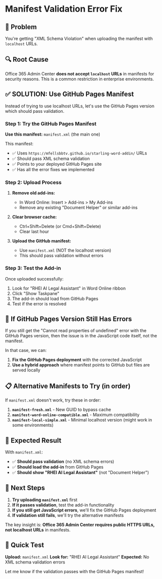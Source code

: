 # Manifest Validation Error Fix

## 🚨 **Problem**
You're getting "XML Schema Violation" when uploading the manifest with `localhost` URLs.

## 🔍 **Root Cause**
Office 365 Admin Center **does not accept `localhost` URLs** in manifests for security reasons. This is a common restriction in enterprise environments.

## ✅ **SOLUTION: Use GitHub Pages Manifest**

Instead of trying to use localhost URLs, let's use the GitHub Pages version which should pass validation.

### **Step 1: Try the GitHub Pages Manifest**

**Use this manifest:** `manifest.xml` (the main one)

This manifest:
- ✅ Uses `https://mfellsbbtv.github.io/starling-word-addin/` URLs
- ✅ Should pass XML schema validation
- ✅ Points to your deployed GitHub Pages site
- ✅ Has all the error fixes we implemented

### **Step 2: Upload Process**

1. **Remove old add-ins:**
   - In Word Online: Insert > Add-ins > My Add-ins
   - Remove any existing "Document Helper" or similar add-ins

2. **Clear browser cache:**
   - Ctrl+Shift+Delete (or Cmd+Shift+Delete)
   - Clear last hour

3. **Upload the GitHub manifest:**
   - Use `manifest.xml` (NOT the localhost version)
   - This should pass validation without errors

### **Step 3: Test the Add-in**

Once uploaded successfully:
1. Look for "RHEI AI Legal Assistant" in Word Online ribbon
2. Click "Show Taskpane" 
3. The add-in should load from GitHub Pages
4. Test if the error is resolved

## 🔧 **If GitHub Pages Version Still Has Errors**

If you still get the "Cannot read properties of undefined" error with the GitHub Pages version, then the issue is in the JavaScript code itself, not the manifest.

In that case, we can:

1. **Fix the GitHub Pages deployment** with the corrected JavaScript
2. **Use a hybrid approach** where manifest points to GitHub but files are served locally

## 📋 **Alternative Manifests to Try (in order)**

If `manifest.xml` doesn't work, try these in order:

1. **`manifest-fresh.xml`** - New GUID to bypass cache
2. **`manifest-word-online-compatible.xml`** - Maximum compatibility
3. **`manifest-local-simple.xml`** - Minimal localhost version (might work in some environments)

## 🎯 **Expected Result**

With `manifest.xml`:
- ✅ **Should pass validation** (no XML schema errors)
- ✅ **Should load the add-in** from GitHub Pages
- ✅ **Should show "RHEI AI Legal Assistant"** (not "Document Helper")

## 🚀 **Next Steps**

1. **Try uploading `manifest.xml`** first
2. **If it passes validation**, test the add-in functionality
3. **If you still get JavaScript errors**, we'll fix the GitHub Pages deployment
4. **If validation still fails**, we'll try the alternative manifests

The key insight is: **Office 365 Admin Center requires public HTTPS URLs, not localhost URLs** in manifests.

## 📝 **Quick Test**

**Upload:** `manifest.xml`
**Look for:** "RHEI AI Legal Assistant" 
**Expected:** No XML schema validation errors

Let me know if the validation passes with the GitHub Pages manifest!
